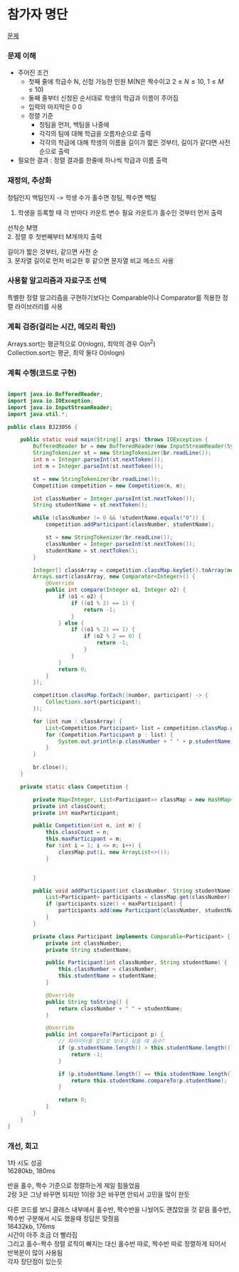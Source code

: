 # 참가자 명단
[문제](https://www.acmicpc.net/problem/23056)

### 문제 이해
- 주어진 조건  
  - 첫째 줄에 학급수 N, 신청 가능한 인원 M(N은 짝수이고 $2\leq N \leq 10$, $1\leq M \leq 10$)  
  - 둘째 줄부터 신청된 순서대로 학생의 학급과 이름이 주어짐  
  - 입력의 마지막은 0 0  
  - 정렬 기준  
    - 청팀을 먼저, 백팀을 나중에  
    - 각각의 팀에 대해 학급을 오름차순으로 출력  
    - 각각의 학급에 대해 학생의 이름을 길이가 짧은 것부터, 길이가 같다면 사전 순으로 출력  
- 필요한 결과 : 정렬 결과를 한줄에 하나씩 학급과 이름 출력  

### 재정의, 추상화
청팀인지 백팀인지 -> 학생 수가 홀수면 청팀, 짝수면 백팀  
1. 학생을 등록할 때 각 반마다 카운트 변수 필요
카운트가 홀수인 것부터 먼저 출력  

선착순 M명  
2. 정렬 후 첫번째부터 M개까지 출력  

길이가 짧은 것부터, 같으면 사전 순  
3. 문자열 길이로 먼저 비교한 후 같으면 문자열 비교 메소드 사용  

### 사용할 알고리즘과 자료구조 선택
특별한 정렬 알고리즘을 구현하기보다는 Comparable이나 Comparator를 적용한 정렬 라이브러리를 사용  

### 계획 검증(걸리는 시간, 메모리 확인)
Arrays.sort는 평균적으로 O(nlogn), 최악의 경우 O(n<sup>2</sup>)  
Collection.sort는 평균, 최악 둘다 O(nlogn)  

### 계획 수행(코드로 구현)
```java

import java.io.BufferedReader;
import java.io.IOException;
import java.io.InputStreamReader;
import java.util.*;

public class BJ23056 {

    public static void main(String[] args) throws IOException {
        BufferedReader br = new BufferedReader(new InputStreamReader(System.in));
        StringTokenizer st = new StringTokenizer(br.readLine());
        int n = Integer.parseInt(st.nextToken());
        int m = Integer.parseInt(st.nextToken());

        st = new StringTokenizer(br.readLine());
        Competition competition = new Competition(n, m);

        int classNumber = Integer.parseInt(st.nextToken());
        String studentName = st.nextToken();

        while (classNumber != 0 && !studentName.equals("0")) {
            competition.addParticipant(classNumber, studentName);

            st = new StringTokenizer(br.readLine());
            classNumber = Integer.parseInt(st.nextToken());
            studentName = st.nextToken();
        }

        Integer[] classArray = competition.classMap.keySet().toArray(new Integer[0]);
        Arrays.sort(classArray, new Comparator<Integer>() {
            @Override
            public int compare(Integer o1, Integer o2) {
                if (o1 < o2) {
                    if ((o1 % 2) == 1) {
                        return -1;
                    }
                } else {
                    if ((o1 % 2) == 1) {
                        if (o2 % 2 == 0) {
                            return -1;
                        }
                    }
                }
                return 0;
            }
        });

        competition.classMap.forEach((number, participant) -> {
            Collections.sort(participant);
        });

        for (int num : classArray) {
            List<Competition.Participant> list = competition.classMap.get(num);
            for (Competition.Participant p : list) {
                System.out.println(p.classNumber + " " + p.studentName);
            }
        }

        br.close();
    }

    private static class Competition {

        private Map<Integer, List<Participant>> classMap = new HashMap<>();
        private int classCount;
        private int maxParticipant;

        public Competition(int n, int m) {
            this.classCount = n;
            this.maxParticipant = m;
            for (int i = 1; i <= n; i++) {
                classMap.put(i, new ArrayList<>());
            }


        }

        public void addParticipant(int classNumber, String studentName) {
            List<Participant> participants = classMap.get(classNumber);
            if (participants.size() < maxParticipant) {
                participants.add(new Participant(classNumber, studentName));
            }
        }

        private class Participant implements Comparable<Participant> {
            private int classNumber;
            private String studentName;

            public Participant(int classNumber, String studentName) {
                this.classNumber = classNumber;
                this.studentName = studentName;
            }

            @Override
            public String toString() {
                return classNumber + " " + studentName;
            }

            @Override
            public int compareTo(Participant p) {
                // 파라미터를 앞으로 보내고 싶을 때 음수?
                if (p.studentName.length() > this.studentName.length()) {
                    return -1;
                }

                if (p.studentName.length() == this.studentName.length()) {
                    return this.studentName.compareTo(p.studentName);
                }

                return 0;
            }
        }
    }
}

```

### 개선, 회고
1차 시도 성공  
16280kb, 180ms  

반을 홀수, 짝수 기준으로 정렬하는게 제일 힘들었음  
2랑 3은 그냥 바꾸면 되지만 1이랑 3은 바꾸면 안되서 고민을 많이 한듯  

다른 코드를 보니 클래스 내부에서 홀수반, 짝수반을 나눴어도 괜찮았을 것 같음
홀수반, 짝수반 구분해서 시도 했을때 정답은 맞췄음  
16432kb, 176ms  
시간이 아주 조금 더 빨라짐  
그리고 홀수-짝수 정렬 로직이 빠지는 대신 홀수반 따로, 짝수반 따로 정렬하게 되어서 반복문이 많이 사용됨  
각자 장단점이 있는듯  